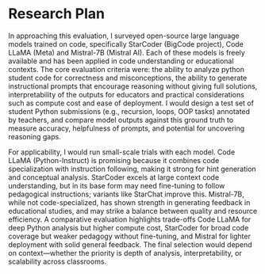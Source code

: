 # Research Plan

In approaching this evaluation, I surveyed open-source large language models trained on code, specifically StarCoder (BigCode project), Code LLaMA (Meta) and Mistral-7B (Mistral AI). Each of these models is freely available and has been applied in code understanding or educational contexts. The core evaluation criteria were: the ability to analyze python student code for correctness and misconceptions, the ability to generate instructional prompts that encourage reasoning without giving full solutions, interpretability of the outputs for educators and practical considerations such as compute cost and ease of deployment. I would design a test set of student Python submissions (e.g., recursion, loops, OOP tasks) annotated by teachers, and compare model outputs against this ground truth to measure accuracy, helpfulness of prompts, and potential for uncovering reasoning gaps.


For applicability, I would run small-scale trials with each model. Code LLaMA (Python-Instruct) is promising because it combines code specialization with instruction following, making it strong for hint generation and conceptual analysis. StarCoder excels at large context code understanding, but in its base form may need fine-tuning to follow pedagogical instructions; variants like StarChat improve this. Mistral-7B, while not code-specialized, has shown strength in generating feedback in educational studies, and may strike a balance between quality and resource efficiency. A comparative evaluation highlights trade-offs Code LLaMA for deep Python analysis but higher compute cost, StarCoder for broad code coverage but weaker pedagogy without fine-tuning, and Mistral for lighter deployment with solid general feedback. The final selection would depend on context—whether the priority is depth of analysis, interpretability, or scalability across classrooms.
